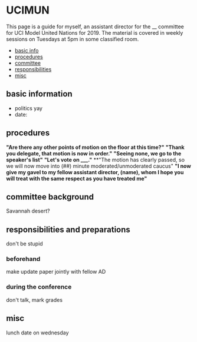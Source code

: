 # UCIMUN

This page is a guide for myself, an assistant director for the __ committee for UCI Model United Nations for 2019. The material is covered in weekly sessions on Tuesdays at 5pm in some classified room.

- [basic info](#l1)
- [procedures](#l2)
- [committee](#l3)
- [responsibilities](#l4)
- [misc](#l5)

## basic information<a name="l1"></a>

- politics yay
- date: 

## procedures<a name="l2"></a>

**"Are there any other points of motion on the floor at this time?"**
**"Thank you delegate, that motion is now in order."**
**"Seeing none, we go to the speaker's list"**
**"Let's vote on ___."**
**"The motion has clearly passed, so we will now move into (##) minute moderated/unmoderated caucus"
**"I now give my gavel to my fellow assistant director, (name), whom I hope you will treat with the same respect as you have treated me"**


## committee background<a name="l3"></a>

Savannah desert?

## responsibilities and preparations<a name="l4"></a>

don't be stupid

### beforehand<a name="l"></a>

make update paper jointly with fellow AD

### during the conference<a name="l"></a>

don't talk, mark grades

## misc<a name="l5"></a>

lunch date on wednesday